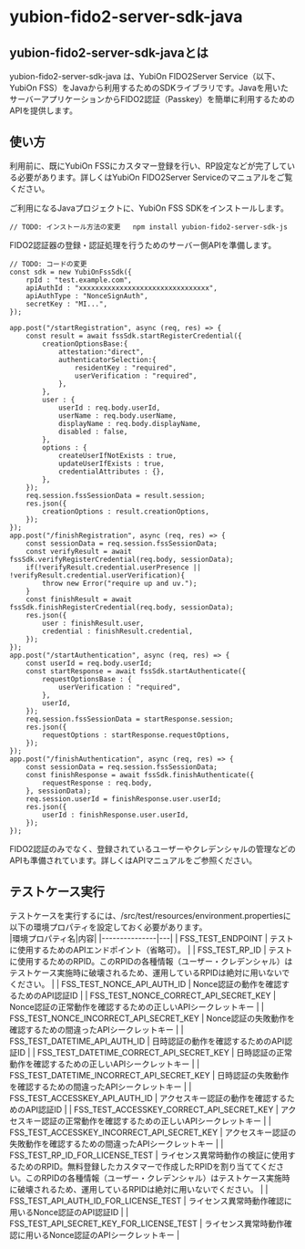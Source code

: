 # yubion-fido2-server-sdk-java

## yubion-fido2-server-sdk-javaとは
yubion-fido2-server-sdk-java は、YubiOn FIDO2Server Service（以下、YubiOn FSS）をJavaから利用するためのSDKライブラリです。Javaを用いたサーバーアプリケーションからFIDO2認証（Passkey）を簡単に利用するためのAPIを提供します。

## 使い方
利用前に、既にYubiOn FSSにカスタマー登録を行い、RP設定などが完了している必要があります。詳しくはYubiOn FIDO2Server Serviceのマニュアルをご覧ください。  
  
ご利用になるJavaプロジェクトに、YubiOn FSS SDKをインストールします。
```
// TODO: インストール方法の変更   npm install yubion-fido2-server-sdk-js
```
FIDO2認証器の登録・認証処理を行うためのサーバー側APIを準備します。
```
// TODO: コードの変更
const sdk = new YubiOnFssSdk({
	rpId : "test.example.com",
	apiAuthId : "xxxxxxxxxxxxxxxxxxxxxxxxxxxxxxxx",
	apiAuthType : "NonceSignAuth",
	secretKey : "MI...",
});

app.post("/startRegistration", async (req, res) => {
	const result = await fssSdk.startRegisterCredential({
		creationOptionsBase:{
			attestation:"direct",
			authenticatorSelection:{
				residentKey : "required",
				userVerification : "required",
			},
		},
		user : {
			userId : req.body.userId,
			userName : req.body.userName,
			displayName : req.body.displayName,
			disabled : false,
		},
		options : {
			createUserIfNotExists : true,
			updateUserIfExists : true,
			credentialAttributes : {},
		},
	});
	req.session.fssSessionData = result.session;
	res.json({
		creationOptions : result.creationOptions,
	});
});
app.post("/finishRegistration", async (req, res) => {
	const sessionData = req.session.fssSessionData;
	const verifyResult = await fssSdk.verifyRegisterCredential(req.body, sessionData);
	if(!verifyResult.credential.userPresence || !verifyResult.credential.userVerification){
		throw new Error("require up and uv.");
	}
	const finishResult = await fssSdk.finishRegisterCredential(req.body, sessionData);
	res.json({
		user : finishResult.user,
		credential : finishResult.credential,
	});
});
app.post("/startAuthentication", async (req, res) => {
	const userId = req.body.userId;
	const startResponse = await fssSdk.startAuthenticate({
		requestOptionsBase : {
			userVerification : "required",
		},
		userId,
	});
	req.session.fssSessionData = startResponse.session;
	res.json({
		requestOptions : startResponse.requestOptions,
	});
});
app.post("/finishAuthentication", async (req, res) => {
	const sessionData = req.session.fssSessionData;
	const finishResponse = await fssSdk.finishAuthenticate({
		requestResponse : req.body,
	}, sessionData);
	req.session.userId = finishResponse.user.userId;
	res.json({
		userId : finishResponse.user.userId,
	});
});
```
FIDO2認証のみでなく、登録されているユーザーやクレデンシャルの管理などのAPIも準備されています。詳しくはAPIマニュアルをご参照ください。

## テストケース実行
テストケースを実行するには、/src/test/resources/environment.propertiesに以下の環境プロパティを設定しておく必要があります。  
|環境プロパティ名|内容|
|---------------|---|
| FSS_TEST_ENDPOINT | テストに使用するためのAPIエンドポイント（省略可）。 |
| FSS_TEST_RP_ID | テストに使用するためのRPID。このRPIDの各種情報（ユーザー・クレデンシャル）はテストケース実施時に破壊されるため、運用しているRPIDは絶対に用いないでください。 |
| FSS_TEST_NONCE_API_AUTH_ID | Nonce認証の動作を確認するためのAPI認証ID |
| FSS_TEST_NONCE_CORRECT_API_SECRET_KEY | Nonce認証の正常動作を確認するための正しいAPIシークレットキー |
| FSS_TEST_NONCE_INCORRECT_API_SECRET_KEY | Nonce認証の失敗動作を確認するための間違ったAPIシークレットキー |
| FSS_TEST_DATETIME_API_AUTH_ID | 日時認証の動作を確認するためのAPI認証ID |
| FSS_TEST_DATETIME_CORRECT_API_SECRET_KEY | 日時認証の正常動作を確認するための正しいAPIシークレットキー |
| FSS_TEST_DATETIME_INCORRECT_API_SECRET_KEY | 日時認証の失敗動作を確認するための間違ったAPIシークレットキー |
| FSS_TEST_ACCESSKEY_API_AUTH_ID | アクセスキー認証の動作を確認するためのAPI認証ID |
| FSS_TEST_ACCESSKEY_CORRECT_API_SECRET_KEY | アクセスキー認証の正常動作を確認するための正しいAPIシークレットキー |
| FSS_TEST_ACCESSKEY_INCORRECT_API_SECRET_KEY | アクセスキー認証の失敗動作を確認するための間違ったAPIシークレットキー |
| FSS_TEST_RP_ID_FOR_LICENSE_TEST | ライセンス異常時動作の検証に使用するためのRPID。無料登録したカスタマーで作成したRPIDを割り当ててください。このRPIDの各種情報（ユーザー・クレデンシャル）はテストケース実施時に破壊されるため、運用しているRPIDは絶対に用いないでください。 |
| FSS_TEST_API_AUTH_ID_FOR_LICENSE_TEST | ライセンス異常時動作確認に用いるNonce認証のAPI認証ID |
| FSS_TEST_API_SECRET_KEY_FOR_LICENSE_TEST | ライセンス異常時動作確認に用いるNonce認証のAPIシークレットキー |
